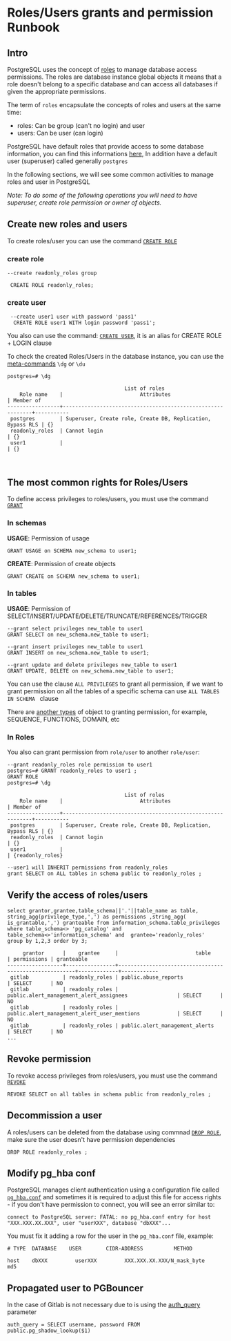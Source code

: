 # Roles/Users grants and permission Runbook


## Intro
PostgreSQL uses the concept of [roles](https://www.postgresql.org/docs/11/user-manag.html) to manage database access permissions. The roles are database instance global objects it means that a role doesn't belong to a specific database and can access all databases if given the appropriate permissions.

The term of `roles` encapsulate the concepts of roles and users at the same time:

 * roles: Can be group (can't no login) and user 
 * users: Can be user (can login)

PostgreSQL have default roles that provide access to some database information, you can find this informations [here](https://www.postgresql.org/docs/11/default-roles.html), In addition  have a default user (superuser) called generally `postgres`  


In the following sections, we will see  some common activities to manage roles and user in PostgreSQL

*Note: To do some of the following operations you will need to have superuser, create role permission or owner of objects.*

## Create new roles and users
To create roles/user you can use the command [`CREATE ROLE`](https://www.postgresql.org/docs/11/sql-createrole.html)

### create role
 ```
 --create readonly_roles group  
   
  CREATE ROLE readonly_roles;
 ```

### create user
```
 --create user1 user with password 'pass1'
  CREATE ROLE user1 WITH login password 'pass1';
 ```

You also can use the command:  [`CREATE USER`](https://www.postgresql.org/docs/11/sql-createuser.html), it is an alias for CREATE ROLE + LOGIN clause

To check the created Roles/Users in the database instance, you can use the [meta-commands](https://www.postgresql.org/docs/11/app-psql.html#APP-PSQL-META-COMMANDS) `\dg` or  `\du`



```
postgres=# \dg

                                      List of roles
    Role name    |                         Attributes                         | Member of 
-----------------+------------------------------------------------------------+-----------
 postgres        | Superuser, Create role, Create DB, Replication, Bypass RLS | {}
 readonly_roles  | Cannot login                                               | {}
 user1           |                                                            | {}



```
## The most common rights for Roles/Users
To define access privileges to roles/users, you must use the command [`GRANT`](https://www.postgresql.org/docs/11/sql-grant.html)
### In schemas

**USAGE**: Permission of usage
```
GRANT USAGE on SCHEMA new_schema to user1;
```
**CREATE**: Permission of create objects
```
GRANT CREATE on SCHEMA new_schema to user1;
```


### In tables

**USAGE**: Permission of SELECT/INSERT/UPDATE/DELETE/TRUNCATE/REFERENCES/TRIGGER
```
--grant select privileges new_table to user1
GRANT SELECT on new_schema.new_table to user1;
```
```
--grant insert privileges new_table to user1
GRANT INSERT on new_schema.new_table to user1;
```
```
--grant update and delete privileges new_table to user1
GRANT UPDATE, DELETE on new_schema.new_table to user1;
```
You can use the clause `ALL PRIVILEGES`  to grant all permission, if we want to grant permission on all the tables of a specific schema can use `ALL TABLES IN SCHEMA ` clause

There are [another types](https://www.postgresql.org/docs/11/sql-grant.html) of object to granting permission, for example, SEQUENCE, FUNCTIONS, DOMAIN, etc

### In Roles
You also can grant permission from `role/user` to another `role/user`:

```
--grant readonly_roles role permission to user1
postgres=# GRANT readonly_roles to user1 ;
GRANT ROLE
postgres=# \dg

                                      List of roles
    Role name    |                         Attributes                         | Member of 
-----------------+------------------------------------------------------------+-----------
 postgres        | Superuser, Create role, Create DB, Replication, Bypass RLS | {}
 readonly_roles  | Cannot login                                               | {}
 user1           |                                                            | {readonly_roles}

--user1 will INHERIT permissions from readonly_roles
grant SELECT on ALL tables in schema public to readonly_roles ;

```
## Verify the access of roles/users

```
select grantor,grantee,table_schema||'.'||table_name as table, string_agg(privilege_type,',') as permissions ,string_agg( is_grantable,',') granteable from information_schema.table_privileges where table_schema<> 'pg_catalog' and table_schema<>'information_schema' and  grantee='readonly_roles'  group by 1,2,3 order by 3;

     grantor      |    grantee     |                         table                          | permissions | granteable 
------------------+----------------+--------------------------------------------------------+-------------+------------
 gitlab           | readonly_roles | public.abuse_reports                                   | SELECT      | NO
 gitlab           | readonly_roles | public.alert_management_alert_assignees                | SELECT      | NO
 gitlab           | readonly_roles | public.alert_management_alert_user_mentions            | SELECT      | NO
 gitlab           | readonly_roles | public.alert_management_alerts                         | SELECT      | NO
...

```

## Revoke permission
To revoke access privileges from roles/users, you must use the command [`REVOKE`](https://www.postgresql.org/docs/11/sql-revoke.html)
```
REVOKE SELECT on all tables in schema public from readonly_roles ;
```


## Decommission a user
A roles/users can be deleted from the database using commnad [`DROP ROLE`](https://www.postgresql.org/docs/11/sql-droprole.html), make sure the user doesn't have permission dependencies

```
DROP ROLE readonly_roles ;
```

## Modify pg_hba conf
PostgreSQL manages client authentication using a configuration file called [`pg_hba.conf`](https://www.postgresql.org/docs/11/auth-pg-hba-conf.html) and sometimes it is required to adjust this file for access rights - if you don't have permission to connect, you will see an error similar to:

```
connect to PostgreSQL server: FATAL: no pg_hba.conf entry for host "XXX.XXX.XX.XXX", user "userXXX", database "dbXXX"...

```
You must fix it adding a row for the user in the `pg_hba.conf` file, example:

```
# TYPE  DATABASE    USER        CIDR-ADDRESS          METHOD

host    dbXXX         userXXX         XXX.XXX.XX.XXX/N_mask_byte     md5

```


## Propagated user to PGBouncer 
In the case of Gitlab is not necessary due to is using the  [auth_query](https://www.pgbouncer.org/config.html#auth_query) parameter

```
auth_query = SELECT username, password FROM public.pg_shadow_lookup($1)
```
